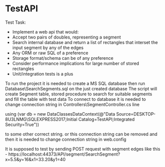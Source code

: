 # TestAPI
Test Task:
- Implement a web api that would:
- Accept two pairs of doubles, representing a segment
- Search internal database and return a list of rectangles that interset the input segment by any of the edges
- Any ORM or raw SQL of a preference
- Storage format/schema can be of any preference
- Consider performance implications for large number of stored rectangles
- Unit/integration tests is a plus

To run the project it is needed to create a MS SQL database then run Database\SearchSegments.sql on the just created database
The script will create Segment table, stored procedure to search for suitable segments and fill the table with test data
To connect to database it is needed to change connection string in Controllers\SegmentController.cs
line 

using (var db = new DataClassesDataContext(@"Data Source=DESKTOP-8U3LNMG\SQLEXPRESS2017;Initial Catalog=TestAPI;Integrated Security=True"))

to some other correct string. or this connection string can be removed and then it is needed to change connection string in web.config

It is supposed to test by sending POST request with segment edges like this -
https://localhost:44373/API/segment/SearchSegment?x=5.5&y=16&x1=33.20&y1=40

